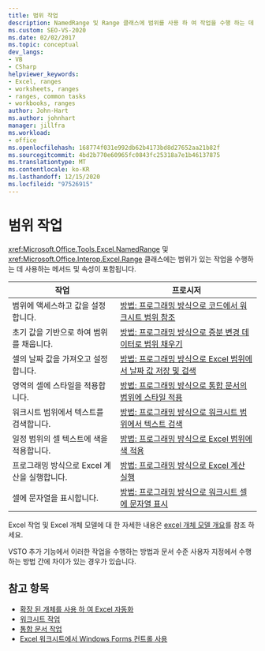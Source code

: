 ```yaml
---
title: 범위 작업
description: NamedRange 및 Range 클래스에 범위를 사용 하 여 작업을 수행 하는 데 사용 하는 메서드 및 속성을 포함 하는 방법을 알아봅니다.
ms.custom: SEO-VS-2020
ms.date: 02/02/2017
ms.topic: conceptual
dev_langs:
- VB
- CSharp
helpviewer_keywords:
- Excel, ranges
- worksheets, ranges
- ranges, common tasks
- workbooks, ranges
author: John-Hart
ms.author: johnhart
manager: jillfra
ms.workload:
- office
ms.openlocfilehash: 168774f031e992db62b4173bd8d27652aa21b82f
ms.sourcegitcommit: 4bd2b770e60965fc0843fc25318a7e1b46137875
ms.translationtype: MT
ms.contentlocale: ko-KR
ms.lasthandoff: 12/15/2020
ms.locfileid: "97526915"
---
```

# <a name="work-with-ranges"></a>범위 작업
  <xref:Microsoft.Office.Tools.Excel.NamedRange> 및 <xref:Microsoft.Office.Interop.Excel.Range> 클래스에는 범위가 있는 작업을 수행하는 데 사용하는 메서드 및 속성이 포함됩니다.

|작업|프로시저|
|----------|---------------|
|범위에 액세스하고 값을 설정합니다.|[방법: 프로그래밍 방식으로 코드에서 워크시트 범위 참조](../vsto/how-to-programmatically-refer-to-worksheet-ranges-in-code.md)|
|초기 값을 기반으로 하여 범위를 채웁니다.|[방법: 프로그래밍 방식으로 증분 변경 데이터로 범위 채우기](../vsto/how-to-programmatically-automatically-fill-ranges-with-incrementally-changing-data.md)|
|셀의 날짜 값을 가져오고 설정합니다.|[방법: 프로그래밍 방식으로 Excel 범위에서 날짜 값 저장 및 검색](../vsto/how-to-programmatically-store-and-retrieve-date-values-in-excel-ranges.md)|
|영역의 셀에 스타일을 적용합니다.|[방법: 프로그래밍 방식으로 통합 문서의 범위에 스타일 적용](../vsto/how-to-programmatically-apply-styles-to-ranges-in-workbooks.md)|
|워크시트 범위에서 텍스트를 검색합니다.|[방법: 프로그래밍 방식으로 워크시트 범위에서 텍스트 검색](../vsto/how-to-programmatically-search-for-text-in-worksheet-ranges.md)|
|일정 범위의 셀 텍스트에 색을 적용합니다.|[방법: 프로그래밍 방식으로 Excel 범위에 색 적용](../vsto/how-to-programmatically-apply-color-to-excel-ranges.md)|
|프로그래밍 방식으로 Excel 계산을 실행합니다.|[방법: 프로그래밍 방식으로 Excel 계산 실행](../vsto/how-to-programmatically-run-excel-calculations-programmatically.md)|
|셀에 문자열을 표시합니다.|[방법: 프로그래밍 방식으로 워크시트 셀에 문자열 표시](../vsto/how-to-programmatically-display-a-string-in-a-worksheet-cell.md)|

 Excel 작업 및 Excel 개체 모델에 대 한 자세한 내용은 [excel 개체 모델 개요](../vsto/excel-object-model-overview.md)를 참조 하세요.

 VSTO 추가 기능에서 이러한 작업을 수행하는 방법과 문서 수준 사용자 지정에서 수행하는 방법 간에 차이가 있는 경우가 있습니다.

## <a name="see-also"></a>참고 항목
- [확장 된 개체를 사용 하 여 Excel 자동화](../vsto/automating-excel-by-using-extended-objects.md)
- [워크시트 작업](../vsto/working-with-worksheets.md)
- [통합 문서 작업](../vsto/working-with-workbooks.md)
- [Excel 워크시트에서 Windows Forms 컨트롤 사용](../vsto/using-windows-forms-controls-on-excel-worksheets.md)
